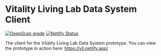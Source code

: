 # Vitality Living Lab Data System Client

[![DeepScan grade](https://deepscan.io/api/teams/7525/projects/10528/branches/147723/badge/grade.svg)](https://deepscan.io/dashboard#view=project&tid=7525&pid=10528&bid=147723) [![Netlify Status](https://api.netlify.com/api/v1/badges/9156c4df-f86e-4b32-ab4a-9098f55153ad/deploy-status)](https://app.netlify.com/sites/vll/deploys)

The client for the Vitality Living Lab Data System prototype.
You can view the prototype in action here: https://vll.netlify.app/
